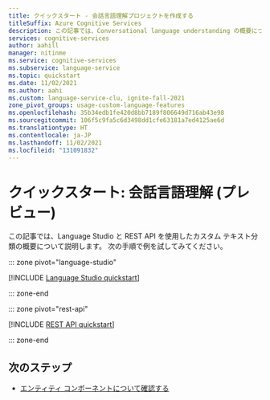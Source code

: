 ```yaml
---
title: クイックスタート - 会話言語理解プロジェクトを作成する
titleSuffix: Azure Cognitive Services
description: この記事では、Conversational language understanding の概要について説明します。
services: cognitive-services
author: aahill
manager: nitinme
ms.service: cognitive-services
ms.subservice: language-service
ms.topic: quickstart
ms.date: 11/02/2021
ms.author: aahi
ms.custom: language-service-clu, ignite-fall-2021
zone_pivot_groups: usage-custom-language-features
ms.openlocfilehash: 35b34edb1fe420d8bb7189f806649d716ab43e98
ms.sourcegitcommit: 106f5c9fa5c6d3498dd1cfe63181a7ed4125ae6d
ms.translationtype: HT
ms.contentlocale: ja-JP
ms.lasthandoff: 11/02/2021
ms.locfileid: "131091832"
---
```

# <a name="quickstart-conversational-language-understanding-preview"></a>クイックスタート: 会話言語理解 (プレビュー)

この記事では、Language Studio と REST API を使用したカスタム テキスト分類の概要について説明します。 次の手順で例を試してみてください。

::: zone pivot="language-studio"

[!INCLUDE [Language Studio quickstart](includes/quickstarts/language-studio.md)]

::: zone-end

::: zone pivot="rest-api"

[!INCLUDE [REST API quickstart](includes/quickstarts/rest-api.md)]

::: zone-end

## <a name="next-steps"></a>次のステップ

* [エンティティ コンポーネントについて確認する](concepts/entity-components.md)
